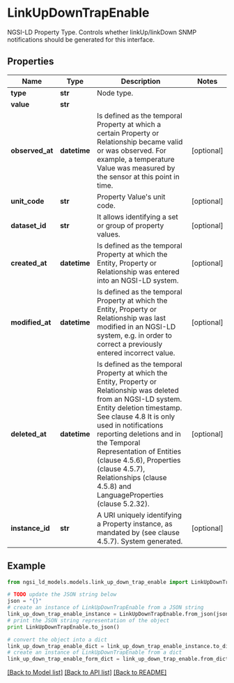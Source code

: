 # LinkUpDownTrapEnable

NGSI-LD Property Type. Controls whether linkUp/linkDown SNMP notifications should be generated for this interface.

## Properties
Name | Type | Description | Notes
------------ | ------------- | ------------- | -------------
**type** | **str** | Node type.  | 
**value** | **str** |  | 
**observed_at** | **datetime** | Is defined as the temporal Property at which a certain Property or Relationship became valid or was observed. For example, a temperature Value was measured by the sensor at this point in time.  | [optional] 
**unit_code** | **str** | Property Value&#39;s unit code.  | [optional] 
**dataset_id** | **str** | It allows identifying a set or group of property values.  | [optional] 
**created_at** | **datetime** | Is defined as the temporal Property at which the Entity, Property or Relationship was entered into an NGSI-LD system.  | [optional] 
**modified_at** | **datetime** | Is defined as the temporal Property at which the Entity, Property or Relationship was last modified in an NGSI-LD system, e.g. in order to correct a previously entered incorrect value.  | [optional] 
**deleted_at** | **datetime** | Is defined as the temporal Property at which the Entity, Property or Relationship was deleted from an NGSI-LD system.  Entity deletion timestamp. See clause 4.8 It is only used in notifications reporting deletions and in the Temporal Representation of Entities (clause 4.5.6), Properties (clause 4.5.7), Relationships (clause 4.5.8) and LanguageProperties (clause 5.2.32).  | [optional] 
**instance_id** | **str** | A URI uniquely identifying a Property instance, as mandated by (see clause 4.5.7). System generated.  | [optional] 

## Example

```python
from ngsi_ld_models.models.link_up_down_trap_enable import LinkUpDownTrapEnable

# TODO update the JSON string below
json = "{}"
# create an instance of LinkUpDownTrapEnable from a JSON string
link_up_down_trap_enable_instance = LinkUpDownTrapEnable.from_json(json)
# print the JSON string representation of the object
print LinkUpDownTrapEnable.to_json()

# convert the object into a dict
link_up_down_trap_enable_dict = link_up_down_trap_enable_instance.to_dict()
# create an instance of LinkUpDownTrapEnable from a dict
link_up_down_trap_enable_form_dict = link_up_down_trap_enable.from_dict(link_up_down_trap_enable_dict)
```
[[Back to Model list]](../README.md#documentation-for-models) [[Back to API list]](../README.md#documentation-for-api-endpoints) [[Back to README]](../README.md)


